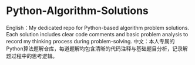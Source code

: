 # Python-Algorithm-Solutions
English：My dedicated repo for Python-based algorithm problem solutions. Each solution includes clear code comments and basic problem analysis to record my thinking process during problem-solving. 中文：本人专属的Python算法题解仓库，每道题解均包含清晰的代码注释与基础题目分析，记录解题过程中的思考逻辑。
